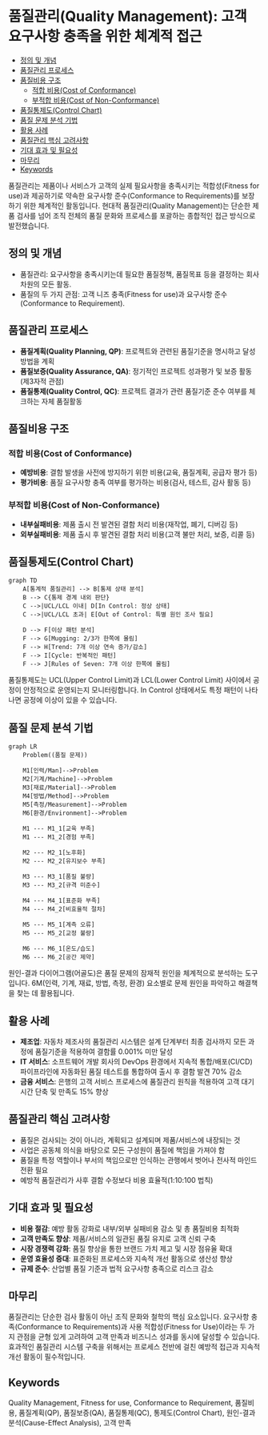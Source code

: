 # 품질관리(Quality Management): 고객 요구사항 충족을 위한 체계적 접근

<!-- mtoc-start -->

- [정의 및 개념](#정의-및-개념)
- [품질관리 프로세스](#품질관리-프로세스)
- [품질비용 구조](#품질비용-구조)
  - [적합 비용(Cost of Conformance)](#적합-비용cost-of-conformance)
  - [부적합 비용(Cost of Non-Conformance)](#부적합-비용cost-of-non-conformance)
- [품질통제도(Control Chart)](#품질통제도control-chart)
- [품질 문제 분석 기법](#품질-문제-분석-기법)
- [활용 사례](#활용-사례)
- [품질관리 핵심 고려사항](#품질관리-핵심-고려사항)
- [기대 효과 및 필요성](#기대-효과-및-필요성)
- [마무리](#마무리)
- [Keywords](#keywords)

<!-- mtoc-end -->

품질관리는 제품이나 서비스가 고객의 실제 필요사항을 충족시키는 적합성(Fitness for use)과 제공하기로 약속한 요구사항 준수(Conformance to Requirements)를 보장하기 위한 체계적인 활동입니다. 현대적 품질관리(Quality Management)는 단순한 제품 검사를 넘어 조직 전체의 품질 문화와 프로세스를 포괄하는 종합적인 접근 방식으로 발전했습니다.

## 정의 및 개념

- 품질관리: 요구사항을 충족시키는데 필요한 품질정책, 품질목표 등을 결정하는 회사 차원의 모든 활동.
- 품질의 두 가지 관점: 고객 니즈 충족(Fitness for use)과 요구사항 준수(Conformance to Requirement).

## 품질관리 프로세스

- **품질계획(Quality Planning, QP)**: 프로젝트와 관련된 품질기준을 명시하고 달성 방법을 계획
- **품질보증(Quality Assurance, QA)**: 정기적인 프로젝트 성과평가 및 보증 활동(제3자적 관점)
- **품질통제(Quality Control, QC)**: 프로젝트 결과가 관련 품질기준 준수 여부를 체크하는 자체 품질활동

## 품질비용 구조

### 적합 비용(Cost of Conformance)

- **예방비용**: 결함 발생을 사전에 방지하기 위한 비용(교육, 품질계획, 공급자 평가 등)
- **평가비용**: 품질 요구사항 충족 여부를 평가하는 비용(검사, 테스트, 감사 활동 등)

### 부적합 비용(Cost of Non-Conformance)

- **내부실패비용**: 제품 출시 전 발견된 결함 처리 비용(재작업, 폐기, 디버깅 등)
- **외부실패비용**: 제품 출시 후 발견된 결함 처리 비용(고객 불만 처리, 보증, 리콜 등)

## 품질통제도(Control Chart)

```mermaid
graph TD
    A[통계적 품질관리] --> B[통제 상태 분석]
    B --> C{통제 경계 내외 판단}
    C -->|UCL/LCL 이내| D[In Control: 정상 상태]
    C -->|UCL/LCL 초과| E[Out of Control: 특별 원인 조사 필요]

    D --> F[이상 패턴 분석]
    F --> G[Mugging: 2/3가 한쪽에 몰림]
    F --> H[Trend: 7개 이상 연속 증가/감소]
    F --> I[Cycle: 반복적인 패턴]
    F --> J[Rules of Seven: 7개 이상 한쪽에 몰림]
```

품질통제도는 UCL(Upper Control Limit)과 LCL(Lower Control Limit) 사이에서 공정이 안정적으로 운영되는지 모니터링합니다. In Control 상태에서도 특정 패턴이 나타나면 공정에 이상이 있을 수 있습니다.

## 품질 문제 분석 기법

```mermaid
graph LR
    Problem((품질 문제))

    M1[인력/Man]-->Problem
    M2[기계/Machine]-->Problem
    M3[재료/Material]-->Problem
    M4[방법/Method]-->Problem
    M5[측정/Measurement]-->Problem
    M6[환경/Environment]-->Problem

    M1 --- M1_1[교육 부족]
    M1 --- M1_2[경험 부족]

    M2 --- M2_1[노후화]
    M2 --- M2_2[유지보수 부족]

    M3 --- M3_1[품질 불량]
    M3 --- M3_2[규격 미준수]

    M4 --- M4_1[표준화 부족]
    M4 --- M4_2[비효율적 절차]

    M5 --- M5_1[계측 오류]
    M5 --- M5_2[교정 불량]

    M6 --- M6_1[온도/습도]
    M6 --- M6_2[공간 제약]
```

원인-결과 다이어그램(어골도)은 품질 문제의 잠재적 원인을 체계적으로 분석하는 도구입니다. 6M(인력, 기계, 재료, 방법, 측정, 환경) 요소별로 문제 원인을 파악하고 해결책을 찾는 데 활용됩니다.

## 활용 사례

- **제조업**: 자동차 제조사의 품질관리 시스템은 설계 단계부터 최종 검사까지 모든 과정에 품질기준을 적용하여 결함률 0.001% 미만 달성
- **IT 서비스**: 소프트웨어 개발 회사의 DevOps 환경에서 지속적 통합/배포(CI/CD) 파이프라인에 자동화된 품질 테스트를 통합하여 출시 후 결함 발견 70% 감소
- **금융 서비스**: 은행의 고객 서비스 프로세스에 품질관리 원칙을 적용하여 고객 대기 시간 단축 및 만족도 15% 향상

## 품질관리 핵심 고려사항

- 품질은 검사되는 것이 아니라, 계획되고 설계되며 제품/서비스에 내장되는 것
- 사업은 공동체 의식을 바탕으로 모든 구성원이 품질에 책임을 가져야 함
- 품질을 특정 역할이나 부서의 책임으로만 인식하는 관행에서 벗어나 전사적 마인드 전환 필요
- 예방적 품질관리가 사후 결함 수정보다 비용 효율적(1:10:100 법칙)

## 기대 효과 및 필요성

- **비용 절감**: 예방 활동 강화로 내부/외부 실패비용 감소 및 총 품질비용 최적화
- **고객 만족도 향상**: 제품/서비스의 일관된 품질 유지로 고객 신뢰 구축
- **시장 경쟁력 강화**: 품질 향상을 통한 브랜드 가치 제고 및 시장 점유율 확대
- **운영 효율성 증대**: 표준화된 프로세스와 지속적 개선 활동으로 생산성 향상
- **규제 준수**: 산업별 품질 기준과 법적 요구사항 충족으로 리스크 감소

## 마무리

품질관리는 단순한 검사 활동이 아닌 조직 문화와 철학의 핵심 요소입니다. 요구사항 충족(Conformance to Requirements)과 사용 적합성(Fitness for Use)이라는 두 가지 관점을 균형 있게 고려하여 고객 만족과 비즈니스 성과를 동시에 달성할 수 있습니다. 효과적인 품질관리 시스템 구축을 위해서는 프로세스 전반에 걸친 예방적 접근과 지속적 개선 활동이 필수적입니다.

## Keywords

Quality Management, Fitness for use, Conformance to Requirement, 품질비용, 품질계획(QP), 품질보증(QA), 품질통제(QC), 통제도(Control Chart), 원인-결과 분석(Cause-Effect Analysis), 고객 만족
